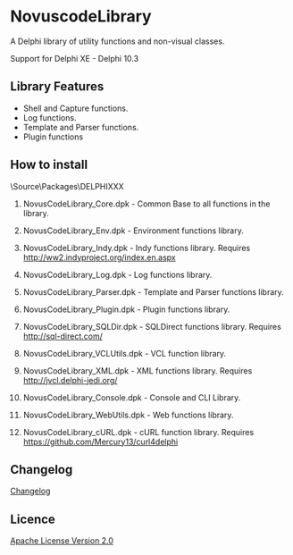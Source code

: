 NovuscodeLibrary
================

A Delphi library of utility functions and non-visual classes.

Support for Delphi XE - Delphi 10.3

Library Features
--------

* Shell and Capture functions.
* Log functions.
* Template and Parser functions.
* Plugin functions


How to install
--------------

\Source\Packages\DELPHIXXX 

1. NovusCodeLibrary_Core.dpk - Common Base to all functions in the library.

2. NovusCodeLibrary_Env.dpk - Environment functions library. 

3. NovusCodeLibrary_Indy.dpk - Indy functions library. Requires http://ww2.indyproject.org/index.en.aspx

4. NovusCodeLibrary_Log.dpk - Log functions library.

5. NovusCodeLibrary_Parser.dpk - Template and Parser functions library.

6. NovusCodeLibrary_Plugin.dpk - Plugin functions library.

7. NovusCodeLibrary_SQLDir.dpk - SQLDirect functions library. Requires http://sql-direct.com/

8. NovusCodeLibrary_VCLUtils.dpk - VCL function library.

9. NovusCodeLibrary_XML.dpk - XML functions library. Requires http://jvcl.delphi-jedi.org/

10. NovusCodeLibrary_Console.dpk - Console and CLI Library.

11. NovusCodeLibrary_WebUtils.dpk - Web functions library.

12. NovusCodeLibrary_cURL.dpk - cURL function library. Requires https://github.com/Mercury13/curl4delphi

Changelog
---------

[Changelog](https://github.com/novuslogic/NovuscodeLibrary/blob/master/Changelog.md)


Licence
-------
[Apache License Version 2.0](LICENSE)








